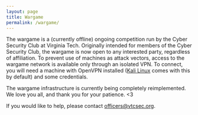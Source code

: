 ```yaml
---
layout: page
title: Wargame
permalink: /wargame/
---
```


The wargame is a (currently offline) ongoing competition run by the
Cyber Security Club at Virginia Tech.
Originally intended for members of the Cyber Security Club,
the wargame is now open to any interested party, regardless of affiliation.
To prevent use of machines as attack vectors, access to the wargame network
is available only through an isolated VPN.
To connect, you will need a machine with OpenVPN installed
([Kali Linux](https://www.kali.org/) comes with this by default)
and some credentials.

The wargame infrastructure is currently being completely reimplemented.
We love you all, and thank you for your patience. <3

If you would like to help, please contact <officers@vtcsec.org>.

